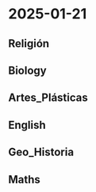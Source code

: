 # 2025-01-21 <!-- markmap: foldAll -->

## Religión

## Biology

## Artes_Plásticas

## English

## Geo_Historia

## Maths

